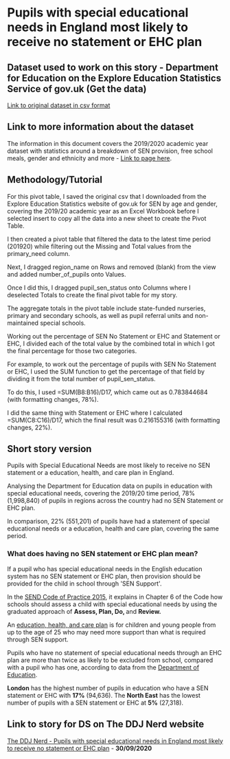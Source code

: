 # Pupils with special educational needs in England most likely to receive no statement or EHC plan

## Dataset used to work on this story - Department for Education on the Explore Education Statistics Service of gov.uk (Get the data)
[Link to original dataset in csv format](https://data.explore-education-statistics.service.gov.uk/api/download/special-educational-needs-in-england/2019-20/data/sen_age_gender.csv)

## Link to more information about the dataset
The information in this document covers the 2019/2020 academic year dataset with statistics around a breakdown of SEN provision, free school meals, gender and ethnicity and more -
[Link to page here](https://explore-education-statistics.service.gov.uk/find-statistics/special-educational-needs-in-england).

## Methodology/Tutorial

For this pivot table, I saved the original csv that I downloaded from the Explore Education Statistics website of gov.uk for SEN by age and gender, covering the 2019/20 academic year as an Excel Workbook before I selected insert to copy all the data into a new sheet to create the Pivot Table.

I then created a pivot table that filtered the data to the latest time period (201920) while filtering out the Missing and Total values from the primary_need column.

Next, I dragged region_name on Rows and removed (blank) from the view and added number_of_pupils onto Values.

Once I did this, I dragged pupil_sen_status onto Columns where I deselected Totals to create the final pivot table for my story.

The aggregate totals in the pivot table include state-funded nurseries, primary and secondary schools, as well as pupil referral units and non-maintained special schools.

Working out the percentage of SEN No Statement or EHC and Statement or EHC, I divided each of the total value by the combined total in which I got the final percentage for those two categories.

For example, to work out the percentage of pupils with SEN No Statement or EHC, I used the SUM function to get the percentage of that field by dividing it from the total number of pupil_sen_status.

To do this, I used =SUM(B8:B16)/D17, which came out as 0.783844684 (with formatting changes, 78%).

I did the same thing with Statement or EHC where I calculated =SUM(C8:C16)/D17, which the final result was 0.216155316 (with formatting changes, 22%).

## Short story version

Pupils with Special Educational Needs are most likely to receive no SEN statement or a education, health, and care plan in England.

Analysing the Department for Education data on pupils in education with special educational needs, covering the 2019/20 time period, 78% (1,998,840) of pupils in regions across the country had no SEN Statement or EHC plan.

In comparison, 22% (551,201) of pupils have had a statement of special educational needs or a education, health and care plan, covering the same period.

<h3><strong>What does having no SEN statement or EHC plan mean? </strong></h3>

<p>If a pupil who has special educational needs in the English education system has no SEN statement or EHC plan, then provision should be provided for the child in school through 'SEN Support'.</p>

<p>In the <a href="https://assets.publishing.service.gov.uk/government/uploads/system/uploads/attachment_data/file/398815/SEND_Code_of_Practice_January_2015.pdf">SEND Code of Practice 2015</a>, it explains in Chapter 6 of the Code how schools should assess a child with special educational needs by using the graduated approach of <strong>Assess, Plan, Do, </strong>and <strong>Review.</strong></p>

<p>An <a href="https://www.gov.uk/children-with-special-educational-needs/extra-SEN-help">education, health, and care plan</a> is for children and young people from up to the age of 25 who may need more support than what is required through SEN support.</p>

<p>Pupils who have no statement of special educational needs through an EHC plan are more than twice as likely to be excluded from school, compared with a pupil who has one, according to data from the <a href="https://explore-education-statistics.service.gov.uk/find-statistics/permanent-and-fixed-period-exclusions-in-england">Department of Education</a>.</p>

<p><strong>London</strong> has the highest number of pupils in education who have a SEN statement or EHC with <strong>17%</strong> (94,636). The <strong>North East</strong> has the lowest number of pupils with a SEN statement or EHC at <strong>5%</strong> (27,318).</p>

## Link to story for DS on The DDJ Nerd website
[The DDJ Nerd - Pupils with special educational needs in England most likely to receive no statement or EHC plan](https://theddjnerd.wordpress.com/2020/09/30/pupils-sen-statement-ehc-plan/) - <strong>30/09/2020</strong>
